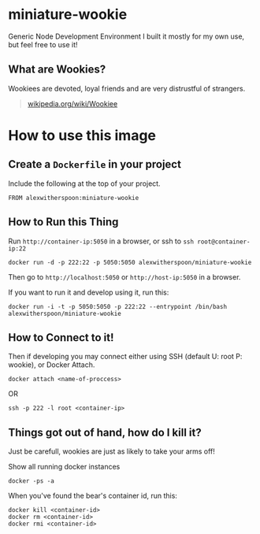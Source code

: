 # miniature-wookie
Generic Node Development Environment
I built it mostly for my own use, but feel free to use it!

## What are Wookies?

Wookiees are devoted, loyal friends and are very distrustful of strangers.

> [wikipedia.org/wiki/Wookiee](http://en.wikipedia.org/wiki/Wookiee)

# How to use this image

## Create a `Dockerfile` in your project

Include the following at the top of your project.

    FROM alexwitherspoon:miniature-wookie

## How to Run this Thing

Run `http://container-ip:5050` in a browser, or ssh to `ssh root@container-ip:22`

    docker run -d -p 222:22 -p 5050:5050 alexwitherspoon/miniature-wookie

Then go to `http://localhost:5050` or `http://host-ip:5050` in a browser.
    
If you want to run it and develop using it, run this:

    docker run -i -t -p 5050:5050 -p 222:22 --entrypoint /bin/bash alexwitherspoon/miniature-wookie
    

## How to Connect to it!

Then if developing you may connect either using SSH (default U: root P: wookie), or Docker Attach.

    docker attach <name-of-proccess>
    
OR

    ssh -p 222 -l root <container-ip>

## Things got out of hand, how do I kill it?

Just be carefull, wookies are just as likely to take your arms off!

Show all running docker instances

    docker -ps -a

When you've found the bear's container id, run this:

    docker kill <container-id>
    docker rm <container-id>
    docker rmi <container-id>
